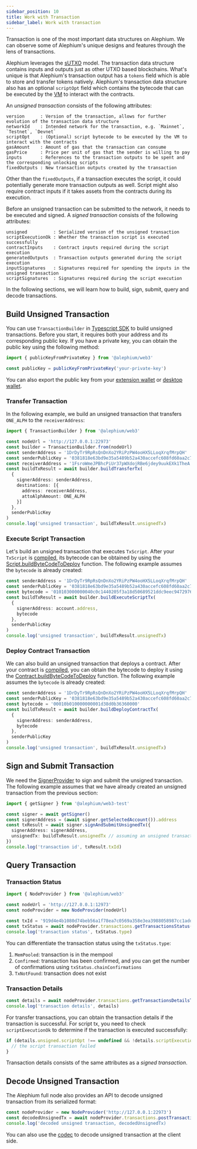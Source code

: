 ```yaml
---
sidebar_position: 10
title: Work with Transaction
sidebar_label: Work with transaction
---
```


Transaction is one of the most important data structures on
Alephium. We can observe some of Alephium's unique designs and
features through the lens of transactions.

Alephium leverages the [sUTXO](/misc/content/#stateful-utxo) model.
The transaction data structure contains inputs and outputs just as
other UTXO based blockchains. What's unique is that Alephium's
transaction output has a `tokens` field which is able to store and
transfer tokens natively. Alephium's transaction data structure also
has an optional `scriptOpt` field which contains the bytecode that can
be executed by the [VM](/misc/content/#alphred-virtual-machine) to
interact with the contracts.

An *unsigned transaction* consists of the following attributes:

```
version      : Version of the transaction, allows for further evolution of the transaction data structure
networkId    : Intended network for the transaction, e.g. `Mainnet`, `Testnet`, `Devnet`
scriptOpt    : (Optional) script bytecode to be executed by the VM to interact with the contracts
gasAmount    : Amount of gas that the transaction can consume
gasPrice     : Price per unit of gas that the sender is willing to pay
inputs       : References to the transaction outputs to be spent and the corresponding unlocking scripts
fixedOutputs : New transaction outputs created by the transaction
```

Other than the `fixedOutputs`, if a transaction executes the script,
it could potentially generate more transaction outputs as well. Script
might also require contract inputs if it takes assets from the
contracts during its execution.

Before an unsigned transaction can be submitted to the network, it
needs to be executed and signed. A *signed transaction* consists of
the following attributes:

```
unsigned          : Serialized version of the unsigned transaction
scriptExecutionOk : Whether the transaction script is executed successfully
contractInputs    : Contract inputs required during the script execution
generatedOutputs  : Transaction outputs generated during the script execution
inputSignatures   : Signatures required for spending the inputs in the unsigned transaction
scriptSignatures  : Signatures required during the script execution
```

In the following sections, we will learn how to build, sign, submit,
query and decode transactions.

## Build Unsigned Transaction

You can use `TransactionBuilder` in [Typescript
SDK](./getting-started) to build unsigned transactions. Before you
start, it requires both your address and its corresponding public
key. If you have a private key, you can obtain the public key using
the following method:

```typescript
import { publicKeyFromPrivateKey } from '@alephium/web3'

const publicKey = publicKeyFromPrivateKey('your-private-key')
```

You can also export the public key from your [extension wallet](/wallet/extension-wallet/getting-started#edit-account) or [desktop wallet](/wallet/desktop-wallet/getting-started.md#5-export-public-key-and-private-key).

### Transfer Transaction

In the following example, we build an unsigned transaction that transfers
`ONE_ALPH` to the `receiverAddress`:

```typescript
import { TransactionBuilder } from '@alephium/web3'

const nodeUrl = 'http://127.0.0.1:22973'
const builder = TransactionBuilder.from(nodeUrl)
const senderAddress = '1DrDyTr9RpRsQnDnXo2YRiPzPW4ooHX5LLoqXrqfMrpQH'
const senderPublicKey = '0381818e63bd9e35a5489b52a430accefc608fd60aa2c7c0d1b393b5239aedf6b0'
const receiverAddress = '1FsroWmeJPBhcPiUr37pWXdojRBe6jdey9uukEXk1TheA'
const buildTxResult = await builder.buildTransferTx(
  {
    signerAddress: senderAddress,
    destinations: [{
      address: receiverAddress,
      attoAlphAmount: ONE_ALPH
    }]
  },
  senderPublicKey
)
console.log('unsigned transaction', buildTxResult.unsignedTx)
```

### Execute Script Transaction

Let's build an unsigned transaction that executes `TxScript`. After
your `TxScript` is
[compiled](/dapps/tutorials/quick-start#compile-your-contract), its
bytecode can be obtained by using the
[Script.buildByteCodeToDeploy](https://github.com/alephium/alephium-web3/blob/master/packages/web3/src/contract/contract.ts#L712-L719)
function. The following example assumes the `bytecode` is already
created:

```typescript
const senderAddress = '1DrDyTr9RpRsQnDnXo2YRiPzPW4ooHX5LLoqXrqfMrpQH'
const senderPublicKey = '0381818e63bd9e35a5489b52a430accefc608fd60aa2c7c0d1b393b5239aedf6b0'
const bytecode = '010103000000040c0c1440205f3a18d50689521ddc9eec9472976c5495301169ae2d21af662e0836fb87f6ff0100'
const buildTxResult = await builder.buildExecuteScriptTx(
  {
    signerAddress: account.address,
    bytecode
  },
  senderPublicKey
)
console.log('unsigned transaction', buildTxResult.unsignedTx)
```

### Deploy Contract Transaction

We can also build an unsigned transaction that deploys a contract. After your contract is
[compiled](/dapps/tutorials/quick-start#compile-your-contract), you
can obtain the bytecode to deploy it using the [Contract.buildByteCodeToDeploy](https://github.com/alephium/alephium-web3/blob/master/packages/web3/src/contract/contract.ts#L550-L561)
function. The following example assumes the `bytecode` is already created:

```typescript
const senderAddress = '1DrDyTr9RpRsQnDnXo2YRiPzPW4ooHX5LLoqXrqfMrpQH'
const senderPublicKey = '0381818e63bd9e35a5489b52a430accefc608fd60aa2c7c0d1b393b5239aedf6b0'
const bytecode = '00010b010000000001d38d0b36360000'
const buildTxResult = await builder.buildDeployContractTx(
  {
    signerAddress: senderAddress,
    bytecode
  },
  senderPublicKey
)
console.log('unsigned transaction', buildTxResult.unsignedTx)
```

## Sign and Submit Transaction

We need the [SignerProvider](./signer-provider.md) to sign and submit
the unsigned transaction. The following example assumes that we have
already created an unsigned transaction from the previous section:

```typescript
import { getSigner } from '@alephium/web3-test'

const signer = await getSigner()
const signerAddress = (await signer.getSelectedAccount()).address
const txResult = await signer.signAndSubmitUnsignedTx({
  signerAddress: signerAddress,
  unsignedTx: buildTxResult.unsignedTx // assuming an unsigned transaction was already created
})
console.log('transaction id', txResult.txId)
```
## Query Transaction

### Transaction Status

```typescript
import { NodeProvider } from '@alephium/web3'

const nodeUrl = 'http://127.0.0.1:12973'
const nodeProvider = new NodeProvider(nodeUrl)

const txId = '919d4e4b1080d74beb56a1f78ea7c0569a358e3ea3988058987cc1addf4b93cc'
const txStatus = await nodeProvider.transactions.getTransactionsStatus({ txId })
console.log('transaction status', txStatus.type)
```

You can differentiate the transaction status using the `txStatus.type`:

1. `MemPooled`: transaction is in the mempool
2. `Confirmed`: transaction has been confirmed, and you can get the number of confirmations using `txStatus.chainConfirmations`
3. `TxNotFound`: transaction does not exist

### Transaction Details

```typescript
const details = await nodeProvider.transactions.getTransactionsDetailsTxid(txId)
console.log('transaction details', details)
```

For transfer transactions, you can obtain the transaction details if the transaction is successful. For script tx, you need to check `scriptExecutionOk` to determine if the transaction is executed successfully:

```typescript
if (details.unsigned.scriptOpt !== undefined && !details.scriptExecutionOk) {
  // the script transaction failed
}
```
Transaction details consists of the same attributes as a *signed
transaction*.

## Decode Unsigned Transaction

The Alephium full node also provides an API to decode unsigned
transaction from its serialized format:

```typescript
const nodeProvider = new NodeProvider('http://127.0.0.1:22973')
const decodedUnsignedTx = await nodeProvider.transactions.postTransactionsDecodeUnsignedTx({ unsignedTx })
console.log('decoded unsigned transaction, decodedUnsignedTx)
```

You can also use the [codec](./codec.md) to decode unsigned
transaction at the client side.
